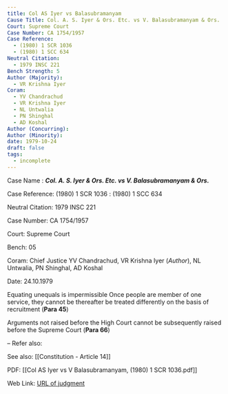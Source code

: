 ```yaml
---
title: Col AS Iyer vs Balasubramanyam
Cause Title: Col. A. S. Iyer & Ors. Etc. vs V. Balasubramanyam & Ors.
Court: Supreme Court
Case Number: CA 1754/1957
Case Reference:
  - (1980) 1 SCR 1036
  - (1980) 1 SCC 634
Neutral Citation:
  - 1979 INSC 221
Bench Strength: 5
Author (Majority):
  - VR Krishna Iyer
Coram:
  - YV Chandrachud
  - VR Krishna Iyer
  - NL Untwalia
  - PN Shinghal
  - AD Koshal
Author (Concurring): 
Author (Minority): 
date: 1979-10-24
draft: false
tags:
  - incomplete
---
```

Case Name : ***Col. A. S. Iyer & Ors. Etc. vs V. Balasubramanyam & Ors.***

Case Reference: (1980) 1 SCR 1036 : (1980) 1 SCC 634  

Neutral Citation: 1979 INSC 221

Case Number: CA 1754/1957

Court: Supreme Court

Bench: 05

Coram: Chief Justice YV Chandrachud, VR Krishna Iyer (*Author*), NL Untwalia, PN Shinghal, AD Koshal

Date: 24.10.1979

Equating unequals is impermissible
	Once people are member of one service, they cannot be thereafter be treated differently on the basis of recruitment (**Para 45**)

Arguments not raised before the High Court cannot be subsequently raised before the Supreme Court (**Para 66**)

–
Refer also:

See also:
[[Constitution - Article 14]] 

PDF:
[[Col AS Iyer vs V Balasubramanyam, (1980) 1 SCR 1036.pdf]]

Web Link: <a href="/All judgments/Col AS Iyer vs V Balasubramanyam, (1980) 1 SCR 1036" target="_blank">URL of judgment</a>